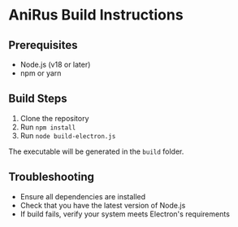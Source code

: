 
# AniRus Build Instructions

## Prerequisites
- Node.js (v18 or later)
- npm or yarn

## Build Steps
1. Clone the repository
2. Run `npm install`
3. Run `node build-electron.js`

The executable will be generated in the `build` folder.

## Troubleshooting
- Ensure all dependencies are installed
- Check that you have the latest version of Node.js
- If build fails, verify your system meets Electron's requirements

